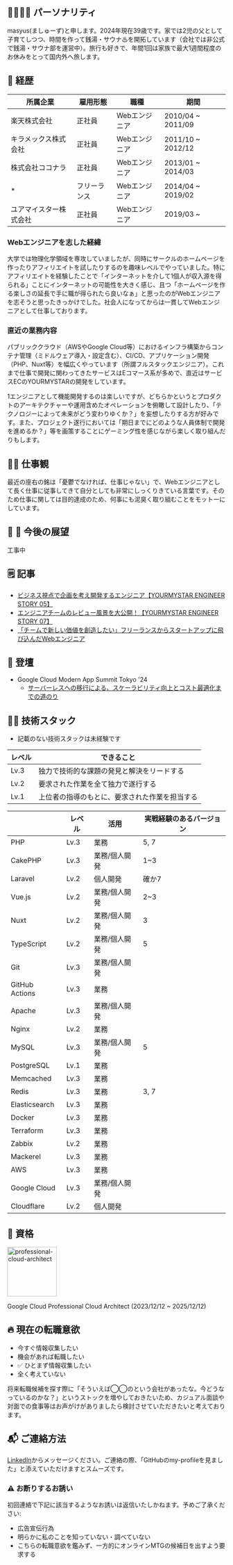 ## 👨‍👩‍👦‍👦 パーソナリティ
masyus(ましゅーず)と申します。2024年現在39歳です。家では2児の父として子育てしつつ、時間を作って銭湯・サウナ♨を開拓しています（会社では非公式で銭湯・サウナ部を運営中）。旅行も好きで、年間1回は家族で最大1週間程度のお休みをとって国内外へ旅します。

## 👣 経歴
| 所属企業 | 雇用形態 | 職種 | 期間 |
| ------- | ------- | ------- | ------- |
| 楽天株式会社 | 正社員 | Webエンジニア | 2010/04 ~ 2011/09 |
| キラメックス株式会社 | 正社員 | Webエンジニア | 2011/10 ~ 2012/12 |
| 株式会社ココナラ | 正社員 | Webエンジニア | 2013/01 ~ 2014/03 |
| * | フリーランス | Webエンジニア | 2014/04 ~ 2019/02 |
| ユアマイスター株式会社 | 正社員 | Webエンジニア | 2019/03 ~ |

### Webエンジニアを志した経緯
大学では物理化学領域を専攻していましたが、同時にサークルのホームページを作ったりアフィリエイトを試したりするのを趣味レベルでやっていました。特にアフィリエイトを経験したことで「インターネットを介して1個人が収入源を得られる」ことにインターネットの可能性を大きく感じ、且つ「ホームページを作る楽しさの延長で手に職が得られたら良いなぁ」と思ったのがWebエンジニアを志そうと思ったきっかけでした。社会人になってからは一貫してWebエンジニアとして仕事しております。

### 直近の業務内容
パブリッククラウド（AWSやGoogle Cloud等）におけるインフラ構築からコンテナ管理（ミドルウェア導入・設定含む）、CI/CD、アプリケーション開発（PHP、Nuxt等）を幅広くやっています（所謂フルスタックエンジニア）。これまで仕事で開発に関わってきたサービスはEコマース系が多めで、直近はサービスECのYOURMYSTARの開発をしています。

1エンジニアとして機能開発するのは楽しいですが、どちらかというとプロダクトのアーキテクチャーや運用含めたオペレーションを俯瞰して設計したり、「テクノロジーによって未来がどう変わりゆくか？」を妄想したりする方が好みです。また、プロジェクト遂行においては「期日までにどのような人員体制で開発を進めるか？」等を画策することにゲーミング性を感じながら楽しく取り組んだりもします。

## 🧑‍💼 仕事観
最近の座右の銘は「憂鬱でなければ、仕事じゃない」で、Webエンジニアとして長く仕事に従事してきて自分としても非常にしっくりきている言葉です。そのため仕事に関しては目的達成のため、何事にも泥臭く取り組むことをモットーにしています。

## 🚧 🌲 今後の展望
工事中

## 🗒️ 記事
- [ビジネス視点で企画を考え開発するエンジニア【YOURMYSTAR ENGINEER STORY 05】](https://www.wantedly.com/companies/yourmystar/post_articles/342125)
- [エンジニアチームのレビュー風景を大公開！【YOURMYSTAR ENGINEER STORY 07】](https://www.wantedly.com/companies/yourmystar/post_articles/373083)
- [「チームで新しい価値を創造したい」フリーランスからスタートアップに飛び込んだWebエンジニア](https://www.wantedly.com/companies/yourmystar/post_articles/166908)

## 🎤 登壇
- Google Cloud Modern App Summit Tokyo '24
  - [サーバーレスへの移行による、スケーラビリティ向上とコスト最適化までの道のり](https://cloudonair.withgoogle.com/events/modern-app-summit-24?talk=session-a2)

## 🧑‍💻 技術スタック
- 記載のない技術スタックは未経験です

| レベル | できること |
| ------- | ------- |
| Lv.3 | 独力で技術的な課題の発見と解決をリードする |
| Lv.2 | 要求された作業を全て独力で遂行する |
| Lv.1 | 上位者の指導のもとに、要求された作業を担当する |

|  | レベル | 活用 | 実戦経験のあるバージョン |
| ------- | ------- | ------- | ------- |
| PHP | Lv.3 | 業務 | 5, 7 |
| CakePHP | Lv.3 | 業務/個人開発 | 1~3 |
| Laravel | Lv.2 | 個人開発 | 確か7 |
| Vue.js | Lv.2 | 業務/個人開発 | 2~3 |
| Nuxt | Lv.2 | 業務/個人開発 | 3 |
| TypeScript | Lv.2 | 業務/個人開発 | 5 |
| Git | Lv.3 | 業務/個人開発 | | 
| GitHub Actions | Lv.3 | 業務 | | 
| Apache | Lv.3 | 業務/個人開発 | | 
| Nginx | Lv.2 | 業務 | | 
| MySQL | Lv.3 | 業務/個人開発 | 5 |
| PostgreSQL | Lv.1 | 業務 | | 
| Memcached | Lv.3 | 業務 | | 
| Redis | Lv.3 | 業務 | 3, 7 | 
| Elasticsearch | Lv.3 | 業務 | | 
| Docker | Lv.3 | 業務 | | 
| Terraform | Lv.3 | 業務 | | 
| Zabbix | Lv.2 | 業務 | | 
| Mackerel | Lv.3 | 業務 | | 
| AWS | Lv.3 | 業務 | | 
| Google Cloud | Lv.3 | 業務/個人開発 | | 
| Cloudflare | Lv.2 | 個人開発 | | 

## 🏅 資格
<img width="114" alt="professional-cloud-architect" src="https://github.com/user-attachments/assets/6e7e4140-ffc0-4385-8e5e-28df31c9228a">

Google Cloud Professional Cloud Architect (2023/12/12 ~ 2025/12/12)

## 🔥 現在の転職意欲
- 今すぐ情報収集したい
- 機会があれば転職したい
- ✅ ひとまず情報収集したい
- 全く考えていない

将来転職候補を探す際に「そういえば◯◯のという会社があったな。今どうなっているのかな？」というストックを増やしておきたいため、カジュアル面談や対面での食事等はお声がけがありましたら検討させていただきたいと考えております。

## 📬 ご連絡方法
[LinkedIn](https://www.linkedin.com/in/hiroki-masui-5a622341/)からメッセージください。ご連絡の際、「GitHubのmy-profileを見ました」と添えていただけますとスムーズです。

### ⚠️ お断りするお誘い
初回連絡で下記に該当するようなお誘いは返信いたしかねます。予めご了承ください:

- 広告宣伝行為
- 明らかに私のことを知っていない・調べていない
- こちらの転職意欲を鑑みず、一方的にオンラインMTGの候補日を出すよう要求する



